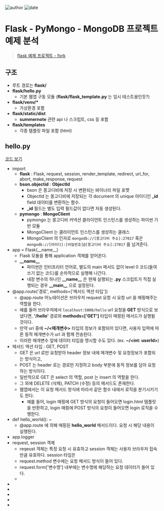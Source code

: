 
![author](https://img.shields.io/badge/author-daesungRa-lightgray.svg?style=flat-square)
![date](https://img.shields.io/badge/date-190508-lightgray.svg?style=flat-square)

# Flask - PyMongo - MongoDB 프로젝트 예제 분석

> [flask 예제 프로젝트 - fork](https://github.com/daesungRa/flask)

## 구조

- 루트 경로는 **flask/**
- **flask/hello.py**
    * 기본 웹앱 구동 모듈 (**flask/flask_template.py** 는 임시 테스트용인듯?)
- __flask/venv/*__
    * 가상환경 포함
- **flask/static/dist**
    * **summernote** 관련 api 나 스크립트, css 등 포함
- **flask/templates**
    * 각종 템플릿 파일 포함 (html)

## hello.py

<a href='https://github.com/daesungRa/flask/blob/master/hello.py' target='_blank'>코드 보기</a>

- import
    * **flask** : Flask, request, session, render_template, redirect, url_for, abort, make_response, request
    * **bson.objectid** : **ObjectId**
        - bson 은 몽고디비에 저장 시 변환되는 바이너리 파일 포맷
        - ObjectId 는 몽고디비에 저장되는 각 document 의 unique 아이디인 **_id** field 데이터를 변환하는 함수.
        - **_id** 필드는 별도 입력 필드값이 없다면 자동 생성된다.
    * **pymongo** : **MongoClient**
        - pymongo 는 몽고디비 커넥션 클라이언트 인스턴스를 생성하는 파이썬 기반 모듈
        - MongoClient 는 클라이언트 인스턴스를 생성하는 클래스
        - MongoClient 의 인자로 ```mongodb://[몽고디비 주소]:27017``` 혹은 ```mongodb://[아이디]:[비밀번호]@[몽고디비 주소]:27017``` 를 넘겨준다.
- app = Flask(\_\_name\_\_)
    * Flask 모듈을 통해 application 객체를 얻어온다.
    * **\_\_name__**
        - 파이썬은 인터프리터 언어로, 별도의 main 메서드 없이 level 0 코드(들여쓰기 없는 코드)를 순차적으로 실행해 나간다.
        - 내장 변수의 하나인 **\_\_name__** 은 현재 실행되는 **.py** 스크립트가 직접 실행되는 경우 **\_\_main__** 으로 설정된다.
- @app.route('경로', methods=['메서드 액션 타입'])
    * @app.route 어노테이션은 브라우저 request 요청 시 요청 url 을 매핑해주는 역할을 한다.
    * 예를 들어 브라우저에서 ```localhost:5000/hello``` url 요청을 **GET** 방식으로 보냈다면, **'/hello'** 경로와 **methods=['GET']** 타입이 매핑된 메서드가 실행될 것이다.
    * 만약 uri 중에 **~/<매개변수>** 타입의 정보가 포함되어 있다면, 사용자 입력에 따른 동적 매개변수가 url 과 함께 전송된다.
    * 이러한 매개변수 앞에 데이터 타입을 명시할 수도 있다. (ex. **~/<int: userId>**)
- 메서드 액션 타입 : GET, POST
    * GET 은 url 로만 요청받아 header 정보 내에 매개변수 및 요청정보가 포함되는 방식이고,
    * POST 는 header 로는 경로만 지정하고 body 부분에 동적 정보를 담아 요청하는 방식이다.
    * 일반적으로 GET 은 select 의 역할, post 는 insert 의 역할을 한다.
    * 그 외에 DELETE (삭제), PATCH (수정) 등의 메서드도 존재한다.
    * 웹앱에서는 이 요청 메서드 방식에 따라서 같은 함수 내에서 로직을 분기시키기도 한다.
        - 예를 들어, login 매핑에 GET 방식의 요청이 들어오면 login.html 템플릿을 반환하고, login 매핑에 POST 방식의 요청이 들어오면 login 로직을 수행한다.
- def hello_world(): ~
    * @app.route 에 의해 매핑된 **hello_world** 메서드이다. 요청 시 해당 내용이 실행된다.
- app.logger
- request, session 객체
    * reqeust 객체는 특정 요청 시 유효하고 session 객체는 사용자 브라우저 접속만큼 유효하다. session 타임은 
    * request.method 변수에는 요청 메서드 방식이 들어 있다.
    * request.form['변수명'] 내부에는 변수명에 해당하는 요청 데이터가 들어 있다.
    * 
- 
- 
- 
- 
- 





